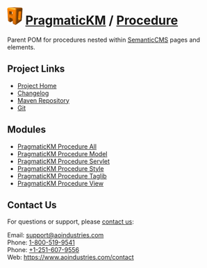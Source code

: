 # [<img src="ao-logo.png" alt="AO Logo" width="35" height="40">](https://www.aoindustries.com/) [PragmaticKM](https://pragmatickm.com/) / [Procedure](https://pragmatickm.com/procedure/)
Parent POM for procedures nested within [SemanticCMS](https://semanticcms.com/) pages and elements.

## Project Links
* [Project Home](https://pragmatickm.com/procedure/)
* [Changelog](https://pragmatickm.com/procedure/changelog)
* [Maven Repository](scpexe://private.cvs.aoindustries.com/var/maven2/pragmatickm)
* [Git](ssh://private.cvs.aoindustries.com/var/git/pragmatickm-procedure)

## Modules
* [PragmaticKM Procedure All](https://pragmatickm.com/procedure/all/)
* [PragmaticKM Procedure Model](https://pragmatickm.com/procedure/model/)
* [PragmaticKM Procedure Servlet](https://pragmatickm.com/procedure/servlet/)
* [PragmaticKM Procedure Style](https://pragmatickm.com/procedure/style/)
* [PragmaticKM Procedure Taglib](https://pragmatickm.com/procedure/taglib/)
* [PragmaticKM Procedure View](https://pragmatickm.com/procedure/view/)

## Contact Us
For questions or support, please [contact us](https://www.aoindustries.com/contact):

Email: [support@aoindustries.com](mailto:support@aoindustries.com)  
Phone: [1-800-519-9541](tel:1-800-519-9541)  
Phone: [+1-251-607-9556](tel:+1-251-607-9556)  
Web: https://www.aoindustries.com/contact
